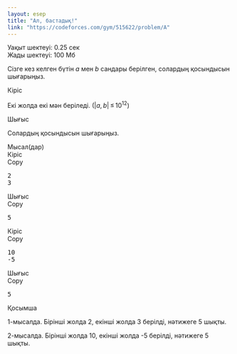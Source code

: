 ```yaml
---
layout: esep
title: "Ал, бастадық!"
link: "https://codeforces.com/gym/515622/problem/A"
---
```

<div class="problem-statement"><div class="header"><div class="time-limit">Уақыт шектеуі: 0.25 сек</div><div class="memory-limit">Жады шектеуі: 100 Мб</div></div><div><p>Сізге кез келген бүтін <span class="tex-span"><i>a</i></span> мен <span class="tex-span"><i>b</i></span> сандары берілген, солардың қосындысын шығарыңыз. </p></div><div class="input-specification"><div class="section-title">Кіріс</div><p>Екі жолда екі мән беріледі. (<span class="tex-span">|<i>a</i>, <i>b</i>| ≤ 10<sup class="upper-index">12</sup></span>)</p></div><div class="output-specification"><div class="section-title">Шығыс</div><p>Солардың қосындысын шығарыңыз. </p></div><div class="sample-tests"><div class="section-title">Мысал(дар)</div><div class="sample-test"><div class="input"><div class="title">Кіріс<div class="input-output-copier" data-clipboard-target="#id007971558654274178" id="id005880427952554474" title="Copy">Copy</div></div><pre id="id007971558654274178">2
3
</pre></div><div class="output"><div class="title">Шығыс<div class="input-output-copier" data-clipboard-target="#id009107538106556263" id="id0019447139576015293" title="Copy">Copy</div></div><pre id="id009107538106556263">5
</pre></div><div class="input"><div class="title">Кіріс<div class="input-output-copier" data-clipboard-target="#id0005759451832482054" id="id002345222251021435" title="Copy">Copy</div></div><pre id="id0005759451832482054">10
-5
</pre></div><div class="output"><div class="title">Шығыс<div class="input-output-copier" data-clipboard-target="#id006440131172589063" id="id0017669435866302763" title="Copy">Copy</div></div><pre id="id006440131172589063">5
</pre></div></div></div><div class="note"><div class="section-title">Қосымша</div><p>1-мысалда. Бірінші жолда 2, екінші жолда 3 берілді, нәтижеге 5 шықты.</p><p>2-мысалда. Бірінші жолда 10, екінші жолда -5 берілді, нәтижеге 5 шықты.</p></div></div>
